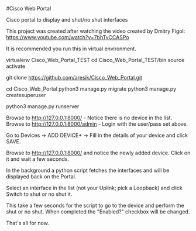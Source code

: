 #Cisco Web Portal

Cisco portal to display and shut/no shut interfaces 

This project was created after watching the video created by Dmitry Figol:
https://www.youtube.com/watch?v=7bhTyCCASPo

It is recommended you run this in virtual environment.

virtualenv Cisco_Web_Portal_TEST
cd Cisco_Web_Portal_TEST/bin
source activate

git clone https://github.com/aresik/Cisco_Web_Portal.git

cd Cisco_Web_Portal
python3 manage.py migrate
python3 manage.py createsuperuser

python3 manage.py runserver

Browse to http://127.0.0.1:8000/ - Notice there is no device in the list.
Browse to http://127.0.0.1:8000/admin - Login with the user/pass set above.

Go to Devices -> ADD DEVICE+ -> Fill in the details of your device and click SAVE.

Browse to http://127.0.0.1:8000/ and notice the newly added device. Click on it and wait a few seconds.

In the background a python script fetches the interfaces and will be displayed back on the Portal.

Select an interface in the list (not your Uplink; pick a Loopback) and click Switch to shut or no shut it.

This take a few seconds for the script to go to the device and perform the shut or no shut. 
When completed the "Enabled?" checkbox will be changed.

That's all for now.




